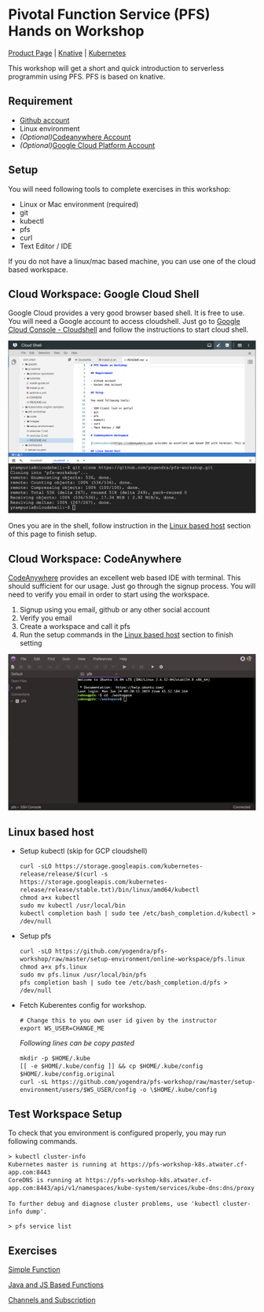 # Pivotal Function Service (PFS) Hands on Workshop

[Product Page](http://pivotal.io/pfs) | [Knative](https://knative.dev/) | [Kubernetes](https://kubernetes.io/)

This workshop will get a short and quick introduction to serverless programmin using PFS. PFS is based on knative.

## Requirement

- [Github account](https://github.com)
- Linux environment
- _(Optional)_[Codeanywhere Account](https://codeanywhere.com/)
- _(Optional)_[Google Cloud Platform Account](https://cloud.google.com/)

## Setup

You will need following tools to complete exercises in this workshop:

- Linux or Mac environment (required)
- git
- kubectl
- pfs
- curl
- Text Editor / IDE

If you do not have a linux/mac based machine, you can use one of the cloud based workspace.

## Cloud Workspace: Google Cloud Shell

Google Cloud provides a very good browser based shell. It is free to use. You will need a Google account to access cloudshell.
Just go to [Google Cloud Console - Cloudshell](https://console.cloud.google.com/cloudshell/editor) and follow the instructions to start cloud shell.

![Google Cloud Platform - Cloudshell](images/google-cloudshell.png)

Ones you are in the shell, follow instruction in the [Linux based host](#linux-based-host) section of this page to finish setup.

## Cloud Workspace: CodeAnywhere

[CodeAnywhere](https://codeanywhere.com) provides an excellent web based IDE with terminal. This should sufficient for our usage. Just go through the signup process. You will need to verify you email in order to start using the workspace.

1. Signup using you email, github or any other social account
1. Verify you email
1. Create a workspace and call it pfs
1. Run the setup commands in the [Linux based host](#linux-based-host) section to finish setting

![Code Anywhere](images/codeanywhere.png)

## Linux based host

- Setup kubectl (skip for GCP cloudshell)

  ```
  curl -sLO https://storage.googleapis.com/kubernetes-release/release/$(curl -s https://storage.googleapis.com/kubernetes-release/release/stable.txt)/bin/linux/amd64/kubectl
  chmod a+x kubectl
  sudo mv kubectl /usr/local/bin
  kubectl completion bash | sudo tee /etc/bash_completion.d/kubectl > /dev/null
  ```

- Setup pfs

  ```
  curl -sLO https://github.com/yogendra/pfs-workshop/raw/master/setup-environment/online-workspace/pfs.linux
  chmod a+x pfs.linux
  sudo mv pfs.linux /usr/local/bin/pfs
  pfs completion bash | sudo tee /etc/bash_completion.d/pfs > /dev/null

  ```

- Fetch Kuberentes config for workshop.

  ```
  # Change this to you own user id given by the instructor
  export WS_USER=CHANGE_ME
  ```

  _Following lines can be copy pasted_

  ```
  mkdir -p $HOME/.kube
  [[ -e $HOME/.kube/config ]] && cp $HOME/.kube/config $HOME/.kube/config.original
  curl -sL https://github.com/yogendra/pfs-workshop/raw/master/setup-environment/users/$WS_USER/config -o \$HOME/.kube/config

  ```

## Test Workspace Setup

To check that you environment is configured properly, you may run following commands.

```
> kubectl cluster-info
Kubernetes master is running at https://pfs-workshop-k8s.atwater.cf-app.com:8443
CoreDNS is running at https://pfs-workshop-k8s.atwater.cf-app.com:8443/api/v1/namespaces/kube-system/services/kube-dns:dns/proxy

To further debug and diagnose cluster problems, use 'kubectl cluster-info dump'.
```

```
> pfs service list
```

## Exercises

[Simple Function](exercise-1.md)

[Java and JS Based Functions](exercise-2.md)

[Channels and Subscription](exercise-3.md)
